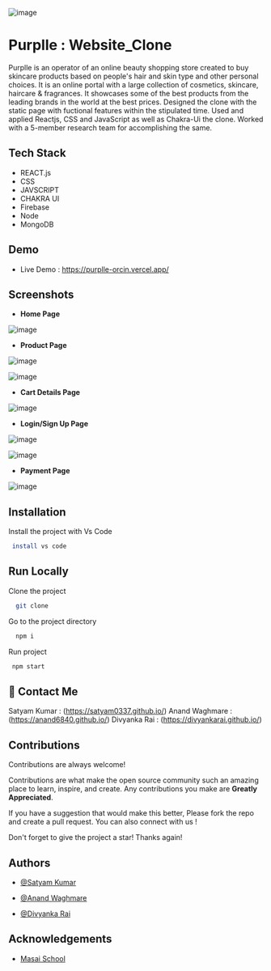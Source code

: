 

![image](https://th.bing.com/th/id/OIP.eBFBx0CQBGDEkyYom4zZTgHaDt?w=337&h=175&c=7&r=0&o=5&dpr=1.3&pid=1.7)


# Purplle : Website_Clone



Purplle is an operator of an online beauty shopping store created to buy skincare products based on people's hair and skin type and other personal choices. It is an online portal with a large collection of cosmetics, skincare, haircare & fragrances. It showcases some of the best products from the leading brands in the world at the best prices.
Designed the clone with the static page with fuctional features within the stipulated time. Used and applied Reactjs, CSS and JavaScript as well as Chakra-Ui the clone. Worked with a 5-member research team for accomplishing the same. 
## Tech Stack

- REACT.js
- CSS
- JAVSCRIPT
- CHAKRA UI
- Firebase
- Node 
- MongoDB








## Demo

- Live Demo : https://purplle-orcin.vercel.app/



## Screenshots

- **Home Page**


![image](https://user-images.githubusercontent.com/103956874/210178868-80956c07-49a7-4faa-9b42-e0ada5b8b2cc.png)

 







- **Product Page**

![image](https://user-images.githubusercontent.com/103956874/210178898-2dcad5b8-257c-4af5-b9a6-b2034210eb53.png)

![image](https://user-images.githubusercontent.com/103956874/210178918-ca9a90c1-ebf9-407e-b2c6-45d800d92329.png)





- **Cart Details Page**  


![image](https://user-images.githubusercontent.com/103956874/210178990-c37ba66d-4996-46a2-bf58-5ad9e619e615.png)


- **Login/Sign Up Page**

![image](https://user-images.githubusercontent.com/103956874/210179106-e83a1e44-de58-4b6d-ab20-ad7a8b032085.png)

![image](https://user-images.githubusercontent.com/103956874/210179093-698f166f-4abc-4724-bcb3-94429575b50d.png)

- **Payment Page**

![image](https://user-images.githubusercontent.com/103956874/210179042-9f8da59e-edad-476f-8733-45283a8372d9.png)




## Installation

Install the project with Vs Code

```bash
 install vs code 
```
    
## Run Locally

Clone the project

```bash
  git clone 
```

Go to the project directory

```bash
  npm i
```

Run project

```bash
 npm start
```




## 🔗 Contact Me

Satyam Kumar : (https://satyam0337.github.io/)
Anand Waghmare : (https://anand6840.github.io/)
Divyanka Rai : (https://divyankarai.github.io/)






## Contributions

Contributions are always welcome!

Contributions are what make the open source community such an amazing place to learn, inspire, and create. Any contributions you make are **Greatly Appreciated**.

If you have a suggestion that would make this better, Please fork the repo and create a pull request. You can also connect with us !

Don't forget to give the project a star! Thanks again!

## Authors


- [@Satyam Kumar](https://www.github.com/satyam0337)


- [@Anand Waghmare](https://www.github.com/anand6840)


- [@Divyanka Rai](https://www.github.com/DivyankaRai)





## Acknowledgements

 - [Masai School](https://www.masaischool.com/)
 
